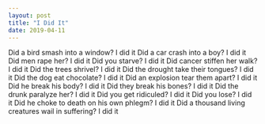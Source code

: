 ```yaml
---
layout: post
title: "I Did It"
date: 2019-04-11
---
```


Did a bird smash into a window?
I did it
Did a car crash into a boy?
I did it
Did men rape her?
I did it
Did you starve?
I did it
Did cancer stiffen her walk?
I did it
Did the trees shrivel?
I did it
Did the drought take their tongues?
I did it
Did the dog eat chocolate?
I did it
Did an explosion tear them apart?
I did it
Did he break his body?
I did it
Did they break his bones?
I did it
Did the drunk paralyze her?
I did it
Did you get ridiculed?
I did it
Did you lose?
I did it
Did he choke to death on his own phlegm?
I did it
Did a thousand living creatures wail in suffering?
I did it
